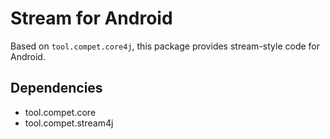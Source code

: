 # Stream for Android

Based on `tool.compet.core4j`, this package provides stream-style code for Android.


## Dependencies

- tool.compet.core
- tool.compet.stream4j
